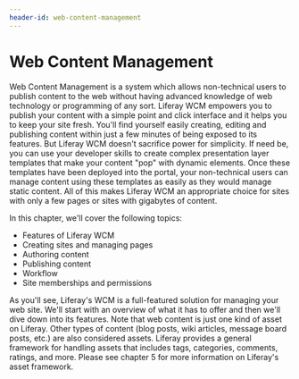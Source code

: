 ```yaml
---
header-id: web-content-management
---
```


# Web Content Management

Web Content Management is a system which allows non-technical users to publish
content to the web without having advanced knowledge of web technology or
programming of any sort. Liferay WCM empowers you to publish your content with a
simple point and click interface and it helps you to keep your site fresh.
You'll find yourself easily creating, editing and publishing content within just
a few minutes of being exposed to its features. But Liferay WCM doesn't
sacrifice power for simplicity. If need be, you can use your developer skills to
create complex presentation layer templates that make your content "pop" with
dynamic elements. Once these templates have been deployed into the portal, your
non-technical users can manage content using these templates as easily as they
would manage static content. All of this makes Liferay WCM an appropriate choice
for sites with only a few pages or sites with gigabytes of content. 

In this chapter, we'll cover the following topics: 

- Features of Liferay WCM
- Creating sites and managing pages
- Authoring content
- Publishing content
- Workflow
- Site memberships and permissions

As you'll see, Liferay's WCM is a full-featured solution for managing your web
site. We'll start with an overview of what it has to offer and then we'll dive
down into its features. Note that web content is just one kind of asset on
Liferay. Other types of content (blog posts, wiki articles, message board posts,
etc.) are also considered assets. Liferay provides a general framework for
handling assets that includes tags, categories, comments, ratings, and more.
Please see chapter 5 for more information on Liferay's asset framework.
